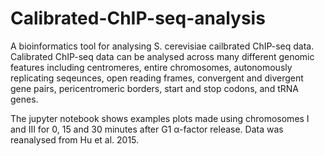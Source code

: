 # Calibrated-ChIP-seq-analysis
A bioinformatics tool for analysing S. cerevisiae cailbrated ChIP-seq data. Calibrated ChIP-seq data can be analysed across many different genomic features including centromeres, entire chromosomes, autonomously replicating seqeunces, open reading frames, convergent and divergent gene pairs, pericentromeric borders, start and stop codons, and tRNA genes. 

The jupyter notebook shows examples plots made using chromosomes I and III for 0, 15 and 30 minutes after G1 α-factor release. Data was reanalysed from Hu et al. 2015.
